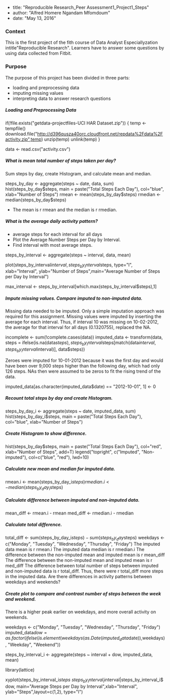 
 * title: "Reproducible Research_Peer Assessment1_Project1_Steps"
 * author: "Alfred Homere Ngandam Mfomdoum"
 * date: "May 13, 2016"

### Context
  
This is the first project of the fith course of Data Analyst Especiallyzation intitle"Reproducible Research". Learners have to answer some questions by using data collected from Fitbit.

### Purpose

The purpose of this project has been divided in three parts:
  
* loading and preprocessing data
* imputing missing values
* interpreting data to answer research questions

##### Loading and Preprocessing Data

if(!file.exists("getdata-projectfiles-UCI HAR Dataset.zip")) {
  temp <- tempfile()
  download.file("http://d396qusza40orc.cloudfront.net/repdata%2Fdata%2Factivity.zip",temp)
  unzip(temp)
  unlink(temp)
}

data <- read.csv("activity.csv")

##### What is mean total number of steps taken per day?

 Sum steps by day, create Histogram, and calculate mean and median.

steps_by_day <- aggregate(steps ~ date, data, sum)
hist(steps_by_day$steps, main = paste("Total Steps Each Day"), col="blue", xlab="Number of Steps")
rmean <- mean(steps_by_day$steps)
rmedian <- median(steps_by_day$steps)
  
* The mean is r rmean and the median is r rmedian.

##### What is the average daily activity pattern?

* average steps for each interval for all days
* Plot the Average Number Steps per Day by Interval.
* Find interval with most average steps.

steps_by_interval <- aggregate(steps ~ interval, data, mean)

plot(steps_by_interval$interval,steps_by_interval$steps, type="l", xlab="Interval", ylab="Number of Steps",main="Average Number of Steps per Day by Interval")

max_interval <- steps_by_interval[which.max(steps_by_interval$steps),1]

##### Impute missing values. Compare imputed to non-imputed data.

Missing data needed to be imputed. Only a simple imputation approach was required for this assignment. Missing values were imputed by inserting the average for each interval. Thus, if interval 10 was missing on 10-02-2012, the average for that interval for all days (0.1320755), replaced the NA.

incomplete <- sum(!complete.cases(data))
imputed_data <- transform(data, steps = ifelse(is.na(data$steps), steps_by_interval$steps[match(data$interval, steps_by_interval$interval)], data$steps))

Zeroes were imputed for 10-01-2012 because it was the first day and would have been over 9,000 steps higher than the following day, which had only 126 steps. NAs then were assumed to be zeros to fit the rising trend of the data.

imputed_data[as.character(imputed_data$date) == "2012-10-01", 1] <- 0

##### Recount total steps by day and create Histogram.

steps_by_day_i <- aggregate(steps ~ date, imputed_data, sum)
hist(steps_by_day_i$steps, main = paste("Total Steps Each Day"), col="blue", xlab="Number of Steps")

##### Create Histogram to show difference. 
hist(steps_by_day$steps, main = paste("Total Steps Each Day"), col="red", xlab="Number of Steps", add=T)
legend("topright", c("Imputed", "Non-imputed"), col=c("blue", "red"), lwd=10)

##### Calculate new mean and median for imputed data.

rmean.i <- mean(steps_by_day_i$steps)
rmedian.i <- median(steps_by_day_i$steps)

##### Calculate difference between imputed and non-imputed data.

mean_diff <- rmean.i - rmean
med_diff <- rmedian.i - rmedian

##### Calculate total difference.

total_diff <- sum(steps_by_day_i$steps) - sum(steps_by_day$steps)
weekdays <- c("Monday", "Tuesday", "Wednesday", "Thursday", 
              "Friday")
 The imputed data mean is r rmean.i
 The imputed data median is r rmedian.i
 The difference between the non-imputed mean and imputed mean is r mean_diff
 The difference between the non-imputed mean and imputed mean is r med_diff
 The difference between total number of steps between imputed and non-imputed data is r total_diff. Thus, there were r total_diff more steps in the imputed data.
 Are there differences in activity patterns between weekdays and weekends?

 ##### Create plot to compare and contrast number of steps between the week and weekend.
 
There is a higher peak earlier on weekdays, and more overall activity on weekends.

weekdays <- c("Monday", "Tuesday", "Wednesday", "Thursday", 
              "Friday")
imputed_data$dow = as.factor(ifelse(is.element(weekdays(as.Date(imputed_data$date)),weekdays), "Weekday", "Weekend"))

steps_by_interval_i <- aggregate(steps ~ interval + dow, imputed_data, mean)

library(lattice)

xyplot(steps_by_interval_i$steps ~ steps_by_interval_i$interval|steps_by_interval_i$dow, main="Average Steps per Day by Interval",xlab="Interval", ylab="Steps",layout=c(1,2), type="l")


 
